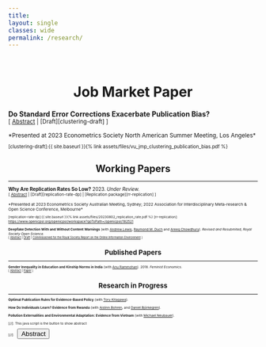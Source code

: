 ```yaml
---
title: 
layout: single
classes: wide
permalink: /research/
---
```

<br/> 

<!-- Google Tag Manager (noscript) -->
<noscript><iframe src="https://www.googletagmanager.com/ns.html?id=GTM-PNS829G"
height="0" width="0" style="display:none;visibility:hidden"></iframe></noscript>
<!-- End Google Tag Manager (noscript) -->

# <center> Job Market Paper </center>

**Do Standard Error Corrections Exacerbate Publication Bias?**<br/>
<small>[ <a href="#/" onclick="visib('clustering')">Abstract</a> | [Draft][clustering-draft] ] </small>

<div id="clustering" style="display: none; text-align: justify; line-height: 1.2" ><small>
Over the past several decades, econometrics research has devoted substantial efforts to improving the credibility of standard errors. This paper studies how such improvements interact with the selective publication process to affect the ultimate credibility of published studies. I show that adopting improved but enlarged standard errors for individual studies can lead to higher bias in the studies selected for publication. Intuitively, this is because increasing standard errors raises the bar on statistical significance, which exacerbates publication bias. Nevertheless, I show that the coverage of published confidence intervals unambiguously improves. I illustrate these phenomena using newly collected data on the adoption of clustered standard errors in the difference-in-differences literature between 2000 and 2009. Clustering is associated with a near doubling in the magnitude of published effect sizes. I estimate a model of the publication process and find that clustering led to large improvements in coverage but also sizeable increases in bias. To examine the overall impact on evidenced-based policy, I develop a model of a policymaker who uses information from published studies to inform policy decisions and overestimates the precision of estimates when standard errors are unclustered. I find that clustering lowers minimax regret when policymakers exhibit sufficiently high loss aversion for mistakenly implementing an ineffective or harmful policy.
</small><br><br/></div>

<small>
*Presented at 2023 Econometrics Society North American Summer Meeting, Los Angeles*
<small>
 
[clustering-draft]:{{ site.baseurl }}{% link assets/files/vu_jmp_clustering_publication_bias.pdf %}

# <center> Working Papers </center>
- - -

**Why Are Replication Rates So Low?** 2023. *Under Review.* <br/>
<small>[ <a href="#/" onclick="visib('replication-rate')">Abstract</a> | [Draft][replication-rate-dp] | [Replication package][rr-replication] ] </small>

<div id="replication-rate" style="display: none; text-align: justify; line-height: 1.2" ><small>
Many explanations have been offered for why replication rates are low in the social sciences, including selective publication, p-hacking, and treatment effect heterogeneity. This article emphasizes that issues with common power calculations in replication studies may also play an important role. Theoretically, I show in a simple model of the publication process that issues with the way that replication power is commonly calculated imply we should always expect replication rates to fall below their intended power targets, even when original studies are unbiased and there is no p-hacking or treatment effect heterogeneity. Empirically, I find that a parsimonious model accounting only for issues with power calculations can fully explain observed replication rates in experimental economics and social science, and two-thirds of the replication gap in psychology.
</small><br><br/></div>

<small>
*Presented at 2023 Econometrics Society Australian Meeting, Sydney; 2022 Association for Interdisciplinary Meta-research & Open Science Conference, Melbourne*
<small>

[replication-rate-dp]:{{ site.baseurl }}{% link assets/files/20230802_replication_rate.pdf %}
[rr-replication]: https://www.openicpsr.org/openicpsr/workspace?goToPath=/openicpsr/182521


**Deepfake Detection With and Without Content Warnings** (with [Andrew Lewis][alewis], [Raymond M. Duch][rduch] and [Areeq Chowdhury][achowdhury]). *Revised and Resubmited, Royal Society Open Science.*<br/>
<small>[ <a href="#/" onclick="visib('deepfake')">Abstract</a> | [Draft][deepfake-draft] | [Commissioned for the Royal Society Report on the Online Information Environment][rs-report] ] </small>

<div id="deepfake" style="display: none; text-align: justify; line-height: 1.2" ><small>
The rapid advancement of ‘deepfake’ video technology — which uses deep learning artificial intelligence algorithms to create fake videos that look real — has given urgency to the question of how policymakers and technology companies should moderate inauthentic content. We conduct an experiment to measure people’s alertness to and ability to detect a high-quality deepfake amongst a set of videos. First, we find that in a natural setting with no content warnings,
individuals who are exposed to a deepfake video of neutral content are no more likely to detect anything out of the ordinary (32.9%) compared to a control group who viewed only authentic videos (34.1%). Second, we find that when individuals are given a warning that at least one video in a set of five videos is a deepfake, only 21.6% of respondents correctly identify the deepfake as the only inauthentic video, while the remainder erroneously select at least one genuine video as a deepfake.


</small><br><br/></div>

[deepfake-draft]: https://osf.io/cb7rw
[rs-report]: https://royalsociety.org/-/media/policy/projects/online-information-environment/the-online-information-environment.pdf
[alewis]: https://www.politics.ox.ac.uk/person/andrew-lewis
[rduch]: https://www.raymondduch.com/
[achowdhury]: https://areeqchowdhury.com/

# <center> Published Papers </center>
- - -
**Gender Inequality in Education and Kinship Norms in India** (with [Anu Rammohan][arammohan]). 2018. *Feminist Economics*.<br/>
<small>[ <a href="#/" onclick="visib('education-kinship')">Abstract</a> | [Paper][education-kinship] ] </small>

<div id="education-kinship" style="display: none; text-align: justify; line-height: 1.2" ><small>
Women’s schooling attainment in India continues to lag considerably behind that of men. This paper uses nationally representative district-level data from the 2007–8 District Level Household and Facility Survey (DLHS-3), Indicus Analytics, and the 2011–12 Indian Human Development Survey-II (IHDS-II) to examine the role of socioeconomic and cultural factors in influencing gender differentials in schooling. The results provide quantitative evidence of the role of different economic and sociocultural factors on gender disparities in education. The empirical results show that economic development is an important factor in narrowing gender gaps in education, with wealthier districts more likely to educate girls than poorer districts. However, the norm of patrilocal exogamy, where wives migrate to co-reside with their husband’s kin, is associated with worse outcomes for women’s schooling relative to men’s schooling; and, in keeping with anthropological research, gender-differentiated inequities in education are more pronounced in Northern India.
</small><br><br/></div>

[education-kinship]: https://www.tandfonline.com/doi/abs/10.1080/13545701.2017.1364399#:~:text=However%2C%20the%20norm%20of%20patrilocal,more%20pronounced%20in%20Northern%20India.
[arammohan]: https://research-repository.uwa.edu.au/en/persons/anu-rammohan

# <center> Research in Progress </center>
- - -



**Optimal Publication Rules for Evidence-Based Policy** (with [Toru Kitagawa][tkitagawa]).

[tkitagawa]: https://sites.google.com/brown.edu/torukitagawa


**How Do Individuals Learn? Evidence from Rwanda** (with [Aislinn Bohren][abohren], and [Daniel Björkegren][dbjorkegren]).

[abohren]: https://www.aislinnbohren.com/
[dbjorkegren]: https://dan.bjorkegren.com/

**Pollution Externalities and Environmental Adaptation: Evidence from Vietnam** (with [Michael Neubauer][mneubauer]).

[mneubauer]: https://ibes.brown.edu/people/michael-neubauer

[//]: This java script is the button to show abstract
<script>
 function visib(id) {
  var x = document.getElementById(id);
  if (x.style.display === "block") {
    x.style.display = "none";
  } else {
    x.style.display = "block";
  }
}
</script>

[//]:&emsp;<button onclick="visib('polariz')" class="btn btn--inverse btn--small">Abstract</button>
